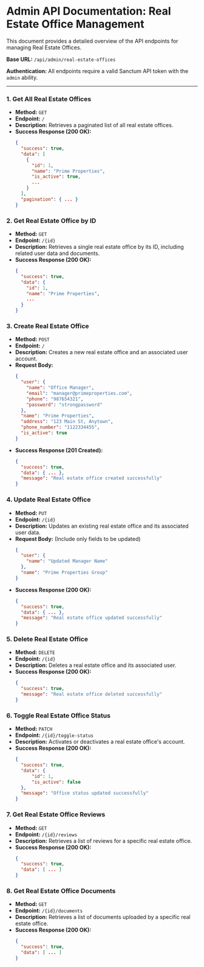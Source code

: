 # Admin API Documentation: Real Estate Office Management

This document provides a detailed overview of the API endpoints for managing Real Estate Offices.

**Base URL:** `/api/admin/real-estate-offices`

**Authentication:** All endpoints require a valid Sanctum API token with the `admin` ability.

---

### 1. Get All Real Estate Offices

- **Method:** `GET`
- **Endpoint:** `/`
- **Description:** Retrieves a paginated list of all real estate offices.
- **Success Response (200 OK):**
  ```json
  {
    "success": true,
    "data": [
      {
        "id": 1,
        "name": "Prime Properties",
        "is_active": true,
        ...
      }
    ],
    "pagination": { ... }
  }
  ```

### 2. Get Real Estate Office by ID

- **Method:** `GET`
- **Endpoint:** `/{id}`
- **Description:** Retrieves a single real estate office by its ID, including related user data and documents.
- **Success Response (200 OK):**
  ```json
  {
    "success": true,
    "data": {
      "id": 1,
      "name": "Prime Properties",
      ...
    }
  }
  ```

### 3. Create Real Estate Office

- **Method:** `POST`
- **Endpoint:** `/`
- **Description:** Creates a new real estate office and an associated user account.
- **Request Body:**
  ```json
  {
    "user": {
      "name": "Office Manager",
      "email": "manager@primeproperties.com",
      "phone": "987654321",
      "password": "strongpassword"
    },
    "name": "Prime Properties",
    "address": "123 Main St, Anytown",
    "phone_number": "1122334455",
    "is_active": true
  }
  ```
- **Success Response (201 Created):**
  ```json
  {
    "success": true,
    "data": { ... },
    "message": "Real estate office created successfully"
  }
  ```

### 4. Update Real Estate Office

- **Method:** `PUT`
- **Endpoint:** `/{id}`
- **Description:** Updates an existing real estate office and its associated user data.
- **Request Body:** (Include only fields to be updated)
  ```json
  {
    "user": {
      "name": "Updated Manager Name"
    },
    "name": "Prime Properties Group"
  }
  ```
- **Success Response (200 OK):**
  ```json
  {
    "success": true,
    "data": { ... },
    "message": "Real estate office updated successfully"
  }
  ```

### 5. Delete Real Estate Office

- **Method:** `DELETE`
- **Endpoint:** `/{id}`
- **Description:** Deletes a real estate office and its associated user.
- **Success Response (200 OK):**
  ```json
  {
    "success": true,
    "message": "Real estate office deleted successfully"
  }
  ```

### 6. Toggle Real Estate Office Status

- **Method:** `PATCH`
- **Endpoint:** `/{id}/toggle-status`
- **Description:** Activates or deactivates a real estate office's account.
- **Success Response (200 OK):**
  ```json
  {
    "success": true,
    "data": {
        "id": 1,
        "is_active": false
    },
    "message": "Office status updated successfully"
  }
  ```

### 7. Get Real Estate Office Reviews

- **Method:** `GET`
- **Endpoint:** `/{id}/reviews`
- **Description:** Retrieves a list of reviews for a specific real estate office.
- **Success Response (200 OK):**
  ```json
  {
    "success": true,
    "data": [ ... ]
  }
  ```

### 8. Get Real Estate Office Documents

- **Method:** `GET`
- **Endpoint:** `/{id}/documents`
- **Description:** Retrieves a list of documents uploaded by a specific real estate office.
- **Success Response (200 OK):**
  ```json
  {
    "success": true,
    "data": [ ... ]
  }
  ``` 